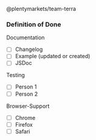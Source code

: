 
@plentymarkets/team-terra

### Definition of Done
Documentation
- [ ] Changelog
- [ ] Example (updated or created)
- [ ] JSDoc

Testing
- [ ] Person 1
- [ ] Person 2

Browser-Support
- [ ] Chrome
- [ ] Firefox
- [ ] Safari
